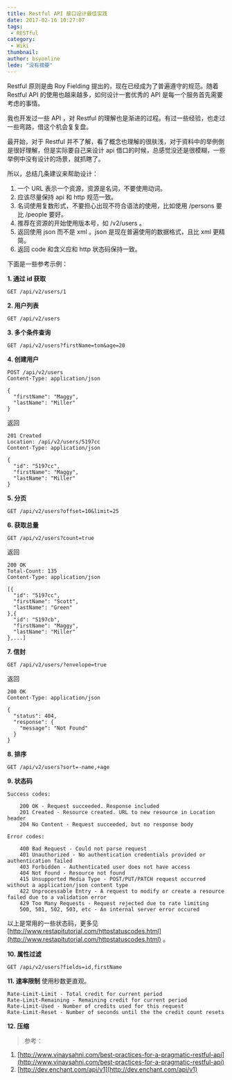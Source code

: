 ```yaml
---
title: Restful API 接口设计最佳实践
date: 2017-02-16 10:27:07
tags:
 - RESTful
category: 
 - Wiki
thumbnail: 
author: bsyonline
lede: "没有摘要"
---
```


Restful 原则是由 Roy Fielding 提出的，现在已经成为了普遍遵守的规范。随着 Restful API 的使用也越来越多，如何设计一套优秀的 API 是每一个服务首先需要考虑的事情。

<!-- more -->

我也开发过一些 API ，对 Restful 的理解也是渐进的过程。有过一些经验，也走过一些弯路，借这个机会复复盘。

最开始，对于 Restful 并不了解，看了概念也理解的很肤浅，对于资料中的举例倒是很好理解，但是实际要自己来设计 api 借口的时候，总感觉没还是很模糊，一些举例中没有设计的场景，就抓瞎了。

所以，总结几条建议来帮助设计：
1. 一个 URL 表示一个资源，资源是名词，不要使用动词。
2. 应该尽量保持 api 和 http 规范一致。
3. 名词使用复数形式，不要担心出现不符合语法的使用，比如使用 /persons 要比 /people 要好。
4. 推荐在资源的开始使用版本号，如 /v2/users 。
5. 返回使用 json 而不是 xml 。json 是现在普遍使用的数据格式，且比 xml 更精简。
6. 返回 code 和含义应和 http 状态码保持一致。


下面是一些参考示例：

**1. 通过 id 获取**

```
GET /api/v2/users/1
```

**2. 用户列表**

```
GET /api/v2/users
```

**3. 多个条件查询**

```
GET /api/v2/users?firstName=tom&age=20
```

**4. 创建用户**

```
POST /api/v2/users
Content-Type: application/json

{
  "firstName": "Maggy",
  "lastName": "Miller"
}
```
返回
```
201 Created
Location: /api/v2/users/5197cc
Content-Type: application/json

{
  "id": "5197cc",
  "firstName": "Maggy",
  "lastName": "Miller"
}
```

**5. 分页**
```
GET /api/v2/users?offset=10&limit=25
```

**6. 获取总量**
```
GET /api/v2/users?count=true
```
返回
```
200 OK
Total-Count: 135
Content-Type: application/json

[{
  "id": "5197cc",
  "firstName": "Scott",
  "lastName": "Green"
},{
  "id": "5197cb",
  "firstName": "Maggy",
  "lastName": "Miller"
},...]
```

**7. 信封**
```
GET /api/v2/users/?envelope=true
```
返回
```
200 OK
Content-Type: application/json

{
  "status": 404,
  "response": {
    "message": "Not Found"
  }
}
```

**8. 排序**
```
GET /api/v2/users?sort=-name,+age
```

**9. 状态码**
```
Success codes:

    200 OK - Request succeeded. Response included
    201 Created - Resource created. URL to new resource in Location header
    204 No Content - Request succeeded, but no response body

Error codes:

    400 Bad Request - Could not parse request
    401 Unauthorized - No authentication credentials provided or authentication failed
    403 Forbidden - Authenticated user does not have access
    404 Not Found - Resource not found
    415 Unsupported Media Type - POST/PUT/PATCH request occurred without a application/json content type
    422 Unprocessable Entry - A request to modify or create a resource failed due to a validation error
    429 Too Many Requests - Request rejected due to rate limiting
    500, 501, 502, 503, etc - An internal server error occured

```

以上是常用的一些状态码，更多见 [http://www.restapitutorial.com/httpstatuscodes.html](http://www.restapitutorial.com/httpstatuscodes.html) 。



**10. 属性过滤**
```
GET /api/v2/users?fields=id,firstName
```

**11. 速率限制**
使用秒数更直观。
```
Rate-Limit-Limit - Total credit for current period
Rate-Limit-Remaining - Remaining credit for current period
Rate-Limit-Used - Number of credits used for this request
Rate-Limit-Reset - Number of seconds until the the credit count resets
```
**12. 压缩**


>参考：
1. [http://www.vinaysahni.com/best-practices-for-a-pragmatic-restful-api](http://www.vinaysahni.com/best-practices-for-a-pragmatic-restful-api)
2. [http://dev.enchant.com/api/v1](http://dev.enchant.com/api/v1)
